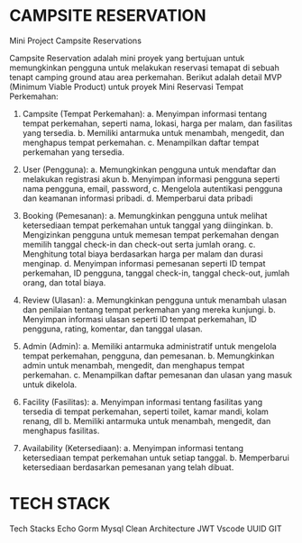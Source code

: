 # CAMPSITE RESERVATION

Mini Project Campsite Reservations

Campsite Reservation adalah mini proyek yang  bertujuan untuk memungkinkan pengguna untuk melakukan reservasi temapat di sebuah tenapt camping ground atau area perkemahan. Berikut adalah detail MVP (Minimum Viable Product) untuk proyek Mini Reservasi Tempat Perkemahan:

1.	Campsite (Tempat Perkemahan):
a.	Menyimpan informasi tentang tempat perkemahan, seperti nama, lokasi, harga per malam, dan fasilitas yang tersedia.
b.	Memiliki antarmuka untuk menambah, mengedit, dan menghapus tempat perkemahan.
c.	Menampilkan daftar tempat perkemahan yang tersedia.
2.	User (Pengguna):
a.	Memungkinkan pengguna untuk mendaftar dan melakukan registrasi akun
b.	Menyimpan informasi pengguna seperti nama pengguna, email, password, 
c.	Mengelola autentikasi pengguna dan keamanan informasi pribadi.
d.	Memperbarui data pribadi
3.	Booking (Pemesanan):
a.	Memungkinkan pengguna untuk melihat ketersediaan tempat perkemahan untuk tanggal yang diinginkan.
b.	Mengizinkan pengguna untuk memesan tempat perkemahan dengan memilih tanggal check-in dan check-out serta jumlah orang.
c.	Menghitung total biaya berdasarkan harga per malam dan durasi menginap.
d.	Menyimpan informasi pemesanan seperti ID tempat perkemahan, ID pengguna, tanggal check-in, tanggal check-out, jumlah orang, dan total biaya.
4.	Review (Ulasan):
a.	Memungkinkan pengguna untuk menambah ulasan dan penilaian tentang tempat perkemahan yang mereka kunjungi.
b.	Menyimpan informasi ulasan seperti ID tempat perkemahan, ID pengguna, rating, komentar, dan tanggal ulasan.
5.	Admin (Admin):
a.	Memiliki antarmuka administratif untuk mengelola tempat perkemahan, pengguna, dan pemesanan.
b.	Memungkinkan admin untuk menambah, mengedit, dan menghapus tempat perkemahan.
c.	Menampilkan daftar pemesanan dan ulasan yang masuk untuk dikelola.


6.	Facility (Fasilitas):
a.	Menyimpan informasi tentang fasilitas yang tersedia di tempat perkemahan, seperti toilet, kamar mandi, kolam renang, dll
b.	Memiliki antarmuka untuk menambah, mengedit, dan menghapus fasilitas.

7.	Availability (Ketersediaan):
a.	Menyimpan informasi tentang ketersediaan tempat perkemahan untuk setiap tanggal.
b.	Memperbarui ketersediaan berdasarkan pemesanan yang telah dibuat.

# TECH STACK
Tech Stacks
Echo
Gorm
Mysql
Clean Architecture
JWT
Vscode
UUID
GIT

